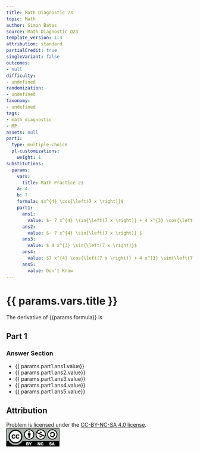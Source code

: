 ```yaml
---
title: Math Diagnostic 23
topic: Math
author: Simon Bates
source: Math Diagnostic Q23
template_version: 1.3
attribution: standard
partialCredit: true
singleVariant: false
outcomes:
- null
difficulty:
- undefined
randomization:
- undefined
taxonomy:
- undefined
tags:
- math_diagnostic
- MP
assets: null
part1:
  type: multiple-choice
  pl-customizations:
    weight: 1
substitutions:
  params:
    vars:
      title: Math Practice 23
    a: 4
    b: 7
    formula: $x^{4} \cos{\left(7 x \right)}$
    part1:
      ans1:
        value: $- 7 x^{4} \sin{\left(7 x \right)} + 4 x^{3} \cos{\left(7 x \right)}$
      ans2:
        value: $- 7 x^{4} \sin{\left(7 x \right)} $
      ans3:
        value: $ 4 x^{3} \sin{\left(7 x \right)}$
      ans4:
        value: $7 x^{4} \cos{\left(7 x \right)} + 4 x^{3} \sin{\left(7 x \right)}$
      ans5:
        value: Don't Know
---
```

# {{ params.vars.title }}
The derivative of {{params.formula}} is

## Part 1

### Answer Section

- {{ params.part1.ans1.value}}
- {{ params.part1.ans2.value}}
- {{ params.part1.ans3.value}}
- {{ params.part1.ans4.value}}
- {{ params.part1.ans5.value}}

## Attribution

Problem is licensed under the [CC-BY-NC-SA 4.0 license](https://creativecommons.org/licenses/by-nc-sa/4.0/).<br> ![The Creative Commons 4.0 license requiring attribution-BY, non-commercial-NC, and share-alike-SA license.](https://raw.githubusercontent.com/firasm/bits/master/by-nc-sa.png)